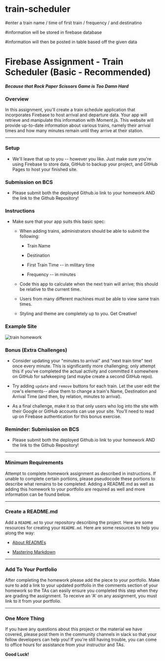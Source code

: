 # train-scheduler

#enter a train name / time of first train / frequency / and destinatino

#information will be stored in firebase database

#information will then be posted in table based off the given data

# Firebase Assignment - Train Scheduler (Basic - Recommended)

##### _Because that Rock Paper Scissors Game is Too Damn Hard_

### Overview

In this assignment, you'll create a train schedule application that incorporates Firebase to host arrival and departure data. Your app will retrieve and manipulate this information with Moment.js. This website will provide up-to-date information about various trains, namely their arrival times and how many minutes remain until they arrive at their station.

- - -

### Setup

* We'll leave that up to you -- however you like. Just make sure you're using Firebase to store data, GitHub to backup your project, and GitHub Pages to host your finished site.

### Submission on BCS

* Please submit both the deployed Github.io link to your homework AND the link to the Github Repository!

### Instructions

* Make sure that your app suits this basic spec:
  
  * When adding trains, administrators should be able to submit the following:
    
    * Train Name
    
    * Destination 
    
    * First Train Time -- in military time
    
    * Frequency -- in minutes
  
  * Code this app to calculate when the next train will arrive; this should be relative to the current time.
  
  * Users from many different machines must be able to view same train times.
  
  * Styling and theme are completely up to you. Get Creative!

### Example Site

![train homework](Train_Time_Image.png)

### Bonus (Extra Challenges)

* Consider updating your "minutes to arrival" and "next train time" text once every minute. This is significantly more challenging; only attempt this if you've completed the actual activity and committed it somewhere on GitHub for safekeeping (and maybe create a second GitHub repo).

* Try adding `update` and `remove` buttons for each train. Let the user edit the row's elements-- allow them to change a train's Name, Destination and Arrival Time (and then, by relation, minutes to arrival).

* As a final challenge, make it so that only users who log into the site with their Google or GitHub accounts can use your site. You'll need to read up on Firebase authentication for this bonus exercise.

### Reminder: Submission on BCS

* Please submit both the deployed Github.io link to your homework AND the link to the Github Repository!

- - -

### Minimum Requirements

Attempt to complete homework assignment as described in instructions. If unable to complete certain portions, please pseudocode these portions to describe what remains to be completed. Adding a README.md as well as adding this homework to your portfolio are required as well and more information can be found below.

- - -

### Create a README.md

Add a `README.md` to your repository describing the project. Here are some resources for creating your `README.md`. Here are some resources to help you along the way:

* [About READMEs](https://help.github.com/articles/about-readmes/)

* [Mastering Markdown](https://guides.github.com/features/mastering-markdown/)

- - -

### Add To Your Portfolio

After completing the homework please add the piece to your portfolio. Make sure to add a link to your updated portfolio in the comments section of your homework so the TAs can easily ensure you completed this step when they are grading the assignment. To receive an 'A' on any assignment, you must link to it from your portfolio.

- - -

### One More Thing

If you have any questions about this project or the material we have covered, please post them in the community channels in slack so that your fellow developers can help you! If you're still having trouble, you can come to office hours for assistance from your instructor and TAs.

**Good Luck!**
